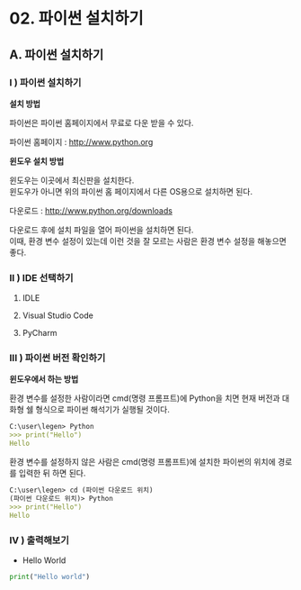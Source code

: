 # 02. 파이썬 설치하기  

## A. 파이썬 설치하기

### **I ) 파이썬 설치하기**

**설치 방법**

파이썬은 파이썬 홈페이지에서 무료로 다운 받을 수 있다.

파이썬 홈페이지 : http://www.python.org

**윈도우 설치 방법**

윈도우는 이곳에서 최신판을 설치한다.  
윈도우가 아니면 위의 파이썬 홈 페이지에서 다른 OS용으로 설치하면 된다.

다운로드 : http://www.python.org/downloads

다운로드 후에 설치 파일을 열어 파이썬을 설치하면 된다.  
이때, 환경 변수 설정이 있는데 이런 것을 잘 모르는 사람은 환경 변수 설정을 해놓으면 좋다.

### **II ) IDE 선택하기**  

01. IDLE

02. Visual Studio Code

03. PyCharm

### **III ) 파이썬 버전 확인하기**

**윈도우에서 하는 방법**

환경 변수를 설정한 사람이라면 cmd(명령 프롬프트)에 Python을 치면 현재 버전과 대화형 쉘 형식으로 파이썬 해석기가 실행될 것이다.

~~~ md
C:\user\legen> Python
>>> print("Hello")
Hello
~~~

환경 변수를 설정하지 않은 사람은 cmd(명령 프롬프트)에 설치한 파이썬의 위치에 경로를 입력한 뒤 하면 된다.

~~~ md
C:\user\legen> cd (파이썬 다운로드 위치)
(파이썬 다운로드 위치)> Python
>>> print("Hello")
Hello
~~~

### **IV ) 출력해보기**

- Hello World

~~~ python
print("Hello world")
~~~